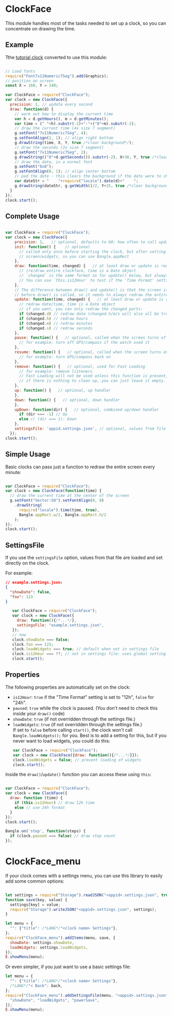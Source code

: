 ClockFace
=========

This module handles most of the tasks needed to set up a clock, so you can
concentrate on drawing the time.

Example
-------
Tthe [tutorial clock](https://www.espruino.com/Bangle.js+Clock) converted to use
this module:

```js

// Load fonts
require("Font7x11Numeric7Seg").add(Graphics);
// position on screen
const X = 160, Y = 140;

var ClockFace = require("ClockFace");
var clock = new ClockFace({
  precision: 1, // update every second
  draw: function(d) {
    // work out how to display the current time
    var h = d.getHours(), m = d.getMinutes();
    var time = (" "+h).substr(-2)+":"+("0"+m).substr(-2);
    // draw the current time (4x size 7 segment)
    g.setFont("7x11Numeric7Seg", 4);
    g.setFontAlign(1, 1); // align right bottom
    g.drawString(time, X, Y, true /*clear background*/);
    // draw the seconds (2x size 7 segment)
    g.setFont("7x11Numeric7Seg", 2);
    g.drawString(("0"+d.getSeconds()).substr(-2), X+30, Y, true /*clear background*/);
    // draw the date, in a normal font
    g.setFont("6x8");
    g.setFontAlign(0, 1); // align center bottom
    // pad the date - this clears the background if the date were to change length
    var dateStr = "    "+require("locale").date(d)+"    ";
    g.drawString(dateStr, g.getWidth()/2, Y+15, true /*clear background*/);
  }
});
clock.start();

```



Complete Usage
--------------

```js

var ClockFace = require("ClockFace");
var clock = new ClockFace({
    precision: 1,   // optional, defaults to 60: how often to call update(), in seconds
    init: function() {    // optional
      // called only once before starting the clock, but after setting up the 
      // screen/widgets, so you can use Bangle.appRect 
    },
    draw: function(time, changed) {   // at least draw or update is required
      // (re)draw entire clockface, time is a Date object
      // `changed` is the same format as for update() below, but always all true
      // You can use `this.is12Hour` to test if the 'Time Format' setting is set to "12h" or "24h"
    },
    // The difference between draw() and update() is that the screen is cleared
    // before draw() is called, so it needs to always redraw the entire clock
    update: function(time, changed) {   // at least draw or update is required
      // redraw date/time, time is a Date object
      // if you want, you can only redraw the changed parts:
      if (changed.d) // redraw date (changed.h/m/s will also all be true)
      if (changed.h) // redraw hours
      if (changed.m) // redraw minutes
      if (changed.s) // redraw seconds
    },
    pause: function() {   // optional, called when the screen turns off
      // for example: turn off GPS/compass if the watch used it
    },
    resume: function() {   // optional, called when the screen turns on
      // for example: turn GPS/compass back on
    },
    remove: function() {   // optional, used for Fast Loading
      // for example: remove listeners
      // Fast Loading will not be used unless this function is present,
      // if there is nothing to clean up, you can just leave it empty.
    },
    up: function() {   // optional, up handler
    },
    down: function() {   // optional, down handler
    },
    upDown: function(dir) {   // optional, combined up/down handler
      if (dir === -1) // Up
      else // (dir === 1): Down
    },
    settingsFile: 'appid.settings.json', // optional, values from file will be applied to `this`
  });
clock.start();

```


Simple Usage
------------
Basic clocks can pass just a function to redraw the entire screen every minute:

```js

var ClockFace = require("ClockFace");
var clock = new ClockFace(function(time) {
  // draw the current time at the center of the screen
  g.setFont("Vector:50").setFontAlign(0, 0)
    .drawString(
      require("locale").time(time, true), 
      Bangle.appRect.w/2, Bangle.appRect.h/2
    );
});
clock.start();

```


SettingsFile
------------
If you use the `settingsFile` option, values from that file are loaded and set
directly on the clock.

For example:

```json
// example.settings.json:
{
  "showDate": false,
  "foo": 123
}
```
```js
   var ClockFace = require("ClockFace");
   var clock = new ClockFace({
     draw: function(){/*...*/},
     settingsFile: "example.settings.json",
   });
   // now
   clock.showDate === false;
   clock.foo === 123;
   clock.loadWidgets === true; // default when not in settings file
   clock.is12Hour === ??; // not in settings file: uses global setting
   clock.start();

```

Properties
----------
The following properties are automatically set on the clock:
* `is12Hour`: `true` if the "Time Format" setting is set to "12h", `false` for "24h".
* `paused`: `true` while the clock is paused.  (You don't need to check this inside your `draw()` code)
* `showDate`: `true` (if not overridden through the settings file.)
* `loadWidgets`: `true` (if not overridden through the settings file.)   
   If set to `false` before calling `start()`, the clock won't call `Bangle.loadWidgets();` for you.
   Best is to add a setting for this, but if you never want to load widgets, you could do this:
   ```js
   var ClockFace = require("ClockFace");
   var clock = new ClockFace({draw: function(){/*...*/}});
   clock.loadWidgets = false; // prevent loading of widgets
   clock.start();
   ```

Inside the `draw()`/`update()` function you can access these using `this`:

```js

var ClockFace = require("ClockFace");
var clock = new ClockFace({
  draw: function (time) {
    if (this.is12Hour) // draw 12h time
    else // use 24h format
  }
});
clock.start();

Bangle.on('step', function(steps) {
  if (clock.paused === false) // draw step count
});

```


ClockFace_menu
==============
If your clock comes with a settings menu, you can use this library to easily add
some common options:

```js

let settings = require("Storage").readJSON("<appid>.settings.json", true)||{};
function save(key, value) {
  settings[key] = value;
  require("Storage").writeJSON("<appid>.settings.json", settings);
}

let menu = {
  "": {"title": /*LANG*/"<clock name> Settings"},
};
require("ClockFace_menu").addItems(menu, save, { 
  showDate: settings.showDate, 
  loadWidgets: settings.loadWidgets,
});
E.showMenu(menu);

```

Or even simpler, if you just want to use a basic settings file:
```js
let menu = {
  "": {"title": /*LANG*/"<clock name> Settings"},
  /*LANG*/"< Back": back,  
};
require("ClockFace_menu").addSettingsFile(menu, "<appid>.settings.json", [ 
  "showDate", "loadWidgets", "powerSave",
]);
E.showMenu(menu);

```
